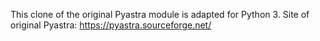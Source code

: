 This clone of the original Pyastra module is adapted for Python 3.
Site of original Pyastra: https://pyastra.sourceforge.net/
